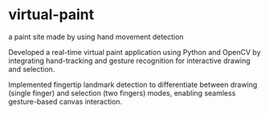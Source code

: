 # virtual-paint
a paint site made by using hand movement detection

Developed a real-time virtual paint application using Python and OpenCV by integrating hand-tracking and gesture recognition for interactive drawing and selection.

Implemented fingertip landmark detection to differentiate between drawing (single finger) and selection (two fingers) modes, enabling seamless gesture-based canvas interaction.
